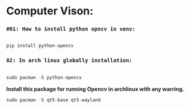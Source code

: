 
# Computer Vison:

### `#01: How to install python opncv in venv:`

 ```python

 pip install python-opencv

 ```

### `02: In arch linux globally installation:`

 ```python

 sudo pacman -S python-opencv
 ```
 **Install this package for running Opencv in archlinux with any warring.**
 ```python
 sudo pacman -S qt5-base qt5-wayland
 ```

 


